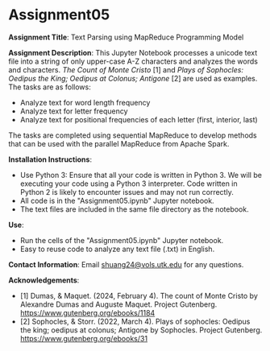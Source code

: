 # Assignment05
**Assignment Title**: Text Parsing using MapReduce Programming Model

**Assignment Description**: 
This Jupyter Notebook processes a unicode text file into a string of only upper-case A-Z characters and analyzes the words and characters. *The Count of Monte Cristo* [1] and *Plays of Sophocles: Oedipus the King; Oedipus at Colonus; Antigone* [2] are used as examples. 
The tasks are as follows:
- Analyze text for word length frequency
- Analyze text for letter frequency
- Analyze text for positional frequencies of each letter (first, interior, last)

The tasks are completed using sequential MapReduce to develop methods that can be used with the parallel MapReduce from Apache Spark.

**Installation Instructions**: 
- Use Python 3: Ensure that all your code is written in Python 3. We will be executing your code using a Python 3 interpreter. Code written in Python 2 is likely to encounter issues and may not run correctly.
- All code is in the "Assignment05.ipynb" Jupyter notebook.
- The text files are included in the same file directory as the notebook.

**Use**:
- Run the cells of the "Assignment05.ipynb" Jupyter notebook.
- Easy to reuse code to analyze any text file (.txt) in English.


**Contact Information**:
Email shuang24@vols.utk.edu for any questions.

**Acknowledgements**:
- [1] Dumas, & Maquet. (2024, February 4). The count of Monte Cristo by Alexandre Dumas and Auguste Maquet. Project Gutenberg. https://www.gutenberg.org/ebooks/1184 
- [2] Sophocles, & Storr. (2022, March 4). Plays of sophocles: Oedipus the king; oedipus at colonus; Antigone by Sophocles. Project Gutenberg. https://www.gutenberg.org/ebooks/31 

